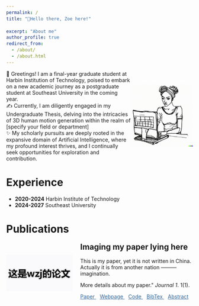 ```yaml
---
permalink: /
title: "💬Hello there, Zoe here!"

excerpt: "About me"
author_profile: true
redirect_from: 
  - /about/
  - /about.html
---
```


<div style="display: flex; flex-direction: row; align-items: center;">
  <div style="flex: 2;">
    👋 Greetings! I am a final-year graduate student at Harbin Institution of Technology, poised to embark on a new academic journey as a postgraduate student at Southeast University in the coming year.
    <br>
    ✍ Currently, I am diligently engaged in my Undergraduate Thesis, delving into the intricacies of 3D human motion generation within the realm of [specify your field or department]
    <br>
    ✨  My scholarly pursuits are deeply rooted in the expansive domain of Artificial Intelligence, where my profound interest thrives, and I continually seek opportunities for exploration and contribution.
  </div>
  <div style="flex: 1; text-align: center;">
    <img src="https://raw.githubusercontent.com/Zijing5/zijing5.github.io/master/images/home1.png" alt="home1" width="300">
  </div>
</div>



Experience
======
- **2020-2024**   Harbin Institute of Technology
- **2024-2027**   Southeast University




Publications
======
<!-- <!DOCTYPE html> -->
<html>
<head>
    <link rel="stylesheet" href="https://cdnjs.cloudflare.com/ajax/libs/font-awesome/5.15.4/css/all.min.css">
    <style>
        /* 定义展开内容的样式 */
        .expand-content {
            display: none; /* 默认隐藏 */
            padding: 10px;
            background-color: #f0f0f0;
        }
        /* 统一超链接样式 */
        a {
            color: #336699;
            text-decoration: underline;
            cursor: pointer;
        }
    </style>
    <script src="toggleExpand.js"></script>
</head>
<body>
    <!-- 这里是你的内容 -->
    <div class="publication" style="display: flex; align-items: center; margin-bottom: 20px;">
        <div class="publication-image" style="flex: 0 0 auto; margin-right: 20px;">
            <img src="https://raw.githubusercontent.com/Zijing5/zijing5.github.io/master/images/home2.png" style="max-width: 180px; height: auto;">
        </div>
        <div class="publication-text" style="flex: 1 1 auto;">
            <h2 style="margin-top: 0;">Imaging my paper lying here</h2>
            <p>This is my paper, yet it is not written in China. Actually it is from another nation ——— imagination.</p>
            <p>More details about my paper." <i>Journal 1</i>. 1(1).</p>
            <!-- <p><a href="http://academicpages.github.io/files/paper1.pdf">Download paper here</a></p> -->
            <p>
                <a href="http://academicpages.github.io/files/paper1.pdf">
                    <i class="fas fa-file-pdf"></i> Paper
                </a>
                <!-- 第一个额外的图标 -->
                <a href="Webpage的链接" style="margin-left: 10px;">
                    <i class="fas fa-globe"></i> Webpage
                </a>
                <!-- 第二个额外的图标 -->
                <a href="Code的链接" style="margin-left: 10px;">
                    <i class="fas fa-file-code"></i> Code
                </a>
                <a href="Bibtex的链接" style="margin-left: 10px;">
                    <i class="fas fa-book"></i> BibTex
                </a>
                <!-- 展开和收起内容的按钮 -->
                <a href="javascript:void(0);" onclick="toggleExpand()" style="margin-left: 10px;" class="expand-toggle">
                    <i class="fas fa-ellipsis-v"></i> Abstract
                </a>
                <!-- 展开的内容 -->
                <div class="expand-content">
                    <p>Here is my abstract.Here is my abstract.Here is my abstract.Here is my abstract.Here is my abstract.Here is my abstract.</p>
                </div>
            </p>
        </div>
    </div>
</body>
</html>
